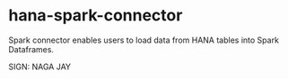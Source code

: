 # hana-spark-connector

Spark connector enables users to load data from HANA tables into Spark Dataframes.

SIGN: NAGA JAY
